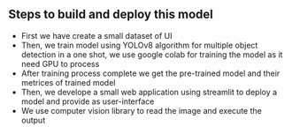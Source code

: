 ## Steps to build and deploy this model
- First we have create a small dataset of UI
- Then, we train model using YOLOv8 algorithm for multiple object detection in a one shot, we use google colab for training the model as it need GPU to process
- After training process complete we get the pre-trained model and their metrices of trained model
- Then, we develope a small web application using streamlit to deploy a model and provide as user-interface
- We use computer vision library to read the image and execute the output
